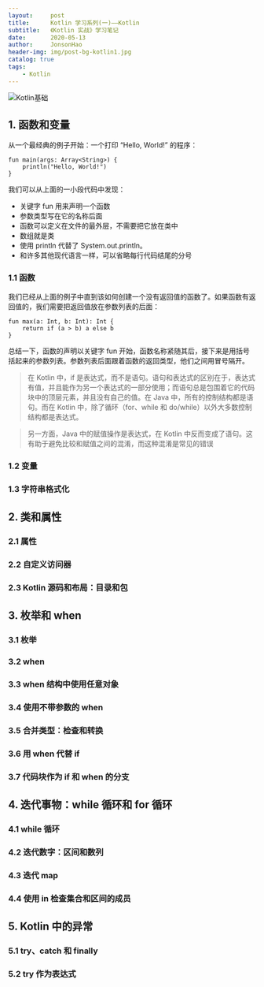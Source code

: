 ```yaml
---
layout:     post
title:      Kotlin 学习系列(一)——Kotlin
subtitle:   《Kotlin 实战》学习笔记
date:       2020-05-13
author:     JonsonHao
header-img: img/post-bg-kotlin1.jpg
catalog: true
tags:
    - Kotlin
---
```


![Kotlin基础](https://tva1.sinaimg.cn/large/007S8ZIlgy1ger6m4r31cj30u00wuwpb.jpg)

## 1. 函数和变量

从一个最经典的例子开始：一个打印 “Hello, World!” 的程序：

```
fun main(args: Array<String>) {
    println("Hello, World!")
}
```

我们可以从上面的一小段代码中发现：

- 关键字 fun 用来声明一个函数
- 参数类型写在它的名称后面
- 函数可以定义在文件的最外层，不需要把它放在类中
- 数组就是类
- 使用 println 代替了 System.out.println。
- 和许多其他现代语言一样，可以省略每行代码结尾的分号

### 1.1 函数

我们已经从上面的例子中直到该如何创建一个没有返回值的函数了。如果函数有返回值的，我们需要把返回值放在参数列表的后面：

```
fun max(a: Int, b: Int): Int {
    return if (a > b) a else b
}
```

总结一下，函数的声明以关键字 fun 开始，函数名称紧随其后，接下来是用括号括起来的参数列表。参数列表后面跟着函数的返回类型，他们之间用冒号隔开。

> 在 Kotlin 中，if 是表达式，而不是语句。语句和表达式的区别在于，表达式有值，并且能作为另一个表达式的一部分使用；而语句总是包围着它的代码块中的顶层元素，并且没有自己的值。在 Java 中，所有的控制结构都是语句。而在 Kotlin 中，除了循环（for、while 和 do/while）以外大多数控制结构都是表达式。

>另一方面，Java 中的赋值操作是表达式，在 Kotlin 中反而变成了语句。这有助于避免比较和赋值之间的混淆，而这种混淆是常见的错误

### 1.2 变量
### 1.3 字符串格式化
## 2. 类和属性
### 2.1 属性
### 2.2 自定义访问器
### 2.3 Kotlin 源码和布局：目录和包
## 3. 枚举和 when
### 3.1 枚举
### 3.2 when
### 3.3 when 结构中使用任意对象
### 3.4 使用不带参数的 when
### 3.5 合并类型：检查和转换
### 3.6 用 when 代替 if
### 3.7 代码块作为 if 和 when 的分支
## 4. 迭代事物：while 循环和 for 循环
### 4.1 while 循环
### 4.2 迭代数字：区间和数列
### 4.3 迭代 map
### 4.4 使用 in 检查集合和区间的成员
## 5. Kotlin 中的异常
### 5.1 try、catch 和 finally
### 5.2 try 作为表达式
